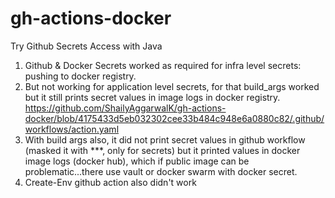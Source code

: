 # gh-actions-docker
Try Github Secrets Access with Java

1. Github & Docker Secrets worked as required for infra level secrets: pushing to docker registry.
2. But not working for application level secrets, for that build_args worked but it still prints secret values in image logs in docker registry.
   https://github.com/ShailyAggarwalK/gh-actions-docker/blob/4175433d5eb032302cee33b484c948e6a0880c82/.github/workflows/action.yaml
3. With build args also, it did not print secret values in github workflow (masked it with ***, only for secrets) but it printed values in docker image logs (docker hub), which if public image can be problematic...there use vault or docker swarm with docker secret.
4. Create-Env github action also didn't work

